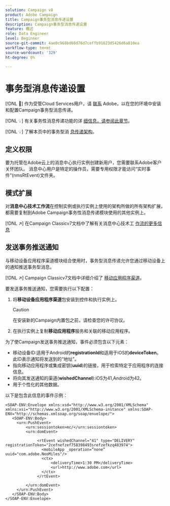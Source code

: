 ```yaml
---
solution: Campaign v8
product: Adobe Campaign
title: Campaign事务型消息传递设置
description: Campaign事务型消息传递设置
feature: 概述
role: Data Engineer
level: Beginner
source-git-commit: 4ae0c968bd68d76d7ceffb91023d5426d6a810ea
workflow-type: tm+mt
source-wordcount: '329'
ht-degree: 0%

---
```


# 事务型消息传递设置

[!DNL :speech_balloon:] 作为受管Cloud Services用户，请 [联系](../start/campaign-faq.md#support) Adobe，以在您的环境中安装和配置Campaign事务型消息传递。

[!DNL :bulb:] 有关事务性消息传递功能的详 [细信息，请参阅此章节](../send/transactional.md)。

[!DNL :bulb:] 了解本页中的事务型消 [息传递架构](../dev/architecture.md)。

## 定义权限

要为托管在Adobe云上的消息中心执行实例创建新用户，您需要联系Adobe客户关怀团队。 消息中心用户是特定的操作员，需要专用权限才能访问“实时事件”(nmsRtEvent)文件夹。

## 模式扩展

对&#x200B;**消息中心技术工作流**&#x200B;在控制实例或执行实例上使用的架构所做的所有架构扩展，都需要复制到Adobe Campaign事务性消息传递模块使用的其他实例上。

[!DNL :arrow_upper_right:] 在Campaign Classicv7文档中了解有关消息中心技术工 [作流的更多信息](https://experienceleague.adobe.com/docs/campaign-classic/using/transactional-messaging/instance-configuration/technical-workflows.html?lang=en#control-instance-workflows)

## 发送事务推送通知

与移动设备应用程序渠道模块结合使用时，事务型消息传递允许您通过移动设备上的通知推送事务型消息。

[!DNL :arrow_upper_right:] Campaign Classicv7文档中详细介绍了 [移动应用程序渠道](https://experienceleague.adobe.com/docs/campaign-classic/using/sending-messages/sending-push-notifications/about-mobile-app-channel.html?lang=en#sending-messages)。

要发送事务推送通知，您需要执行以下配置：

1. 将&#x200B;**移动设备应用程序渠道**&#x200B;包安装到控件和执行实例上。

   >[!CAUTION]
   >
   >在安装新的Campaign内置包之前，请检查您的许可协议。

1. 在执行实例上复制&#x200B;**移动应用程序**&#x200B;服务和关联的移动应用程序。

为了使Campaign发送事务推送通知，事件必须包含以下元素：

* 移动设备ID:适用于Android的&#x200B;**registrationId**&#x200B;和适用于iOS的&#x200B;**deviceToken**。 此ID表示通知将发送到的“地址”。
* 指向移动应用程序或集成密钥(**uuid**)的链接，用于检索特定于应用程序的连接信息。
* 将向其发送通知的渠道(**wishedChannel**):iOS为41,Android为42。
* 用于个性化的其他数据。

以下是包含此信息的事件示例：

```
<SOAP-ENV:Envelope xmlns:xsd="http://www.w3.org/2001/XMLSchema" xmlns:xsi="http://www.w3.org/2001/XMLSchema-instance" xmlns:SOAP-ENV="http://schemas.xmlsoap.org/soap/envelope/">
   <SOAP-ENV:Body>
     <urn:PushEvent>
         <urn:sessiontoken>mc/</urn:sessiontoken>
         <urn:domEvent>

              <rtEvent wishedChannel="41" type="DELIVERY" registrationToken="2cefnefzef758398493srefzefkzq483974">
                <mobileApp _operation=”none” uuid="com.adobe.NeoMiles"/>
                <ctx>
                    <deliveryTime>1:30 PM</deliveryTime>
                    <url>http://www.adobe.com</url>
                </ctx>
              </rtEvent>

         </urn:domEvent>
     </urn:PushEvent>           
   </SOAP-ENV:Body>
</SOAP-ENV:Envelope>
```

